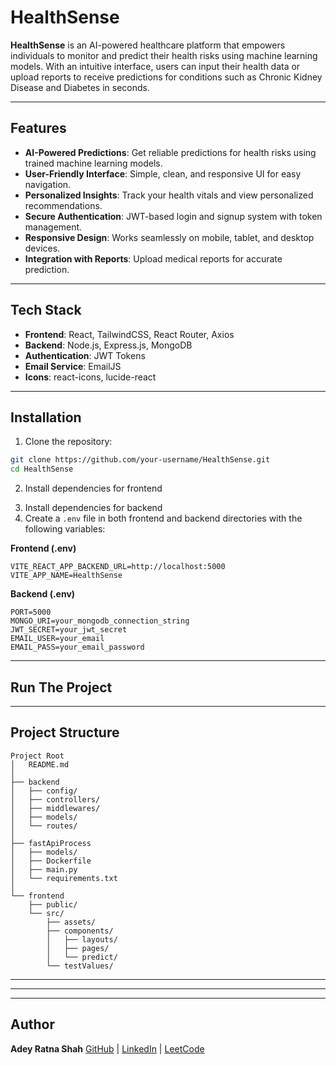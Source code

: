 ﻿# HealthSense

**HealthSense** is an AI-powered healthcare platform that empowers individuals to monitor and predict their health risks using machine learning models. With an intuitive interface, users can input their health data or upload reports to receive predictions for conditions such as Chronic Kidney Disease and Diabetes in seconds.

---

## Features

* **AI-Powered Predictions**: Get reliable predictions for health risks using trained machine learning models.
* **User-Friendly Interface**: Simple, clean, and responsive UI for easy navigation.
* **Personalized Insights**: Track your health vitals and view personalized recommendations.
* **Secure Authentication**: JWT-based login and signup system with token management.
* **Responsive Design**: Works seamlessly on mobile, tablet, and desktop devices.
* **Integration with Reports**: Upload medical reports for accurate prediction.

---

## Tech Stack

* **Frontend**: React, TailwindCSS, React Router, Axios
* **Backend**: Node.js, Express.js, MongoDB
* **Authentication**: JWT Tokens
* **Email Service**: EmailJS
* **Icons**: react-icons, lucide-react

---

## Installation

1. Clone the repository:

```bash
git clone https://github.com/your-username/HealthSense.git
cd HealthSense
```

2. Install dependencies for frontend

3) Install dependencies for backend
4) Create a `.env` file in both frontend and backend directories with the following variables:

**Frontend (.env)**

```env
VITE_REACT_APP_BACKEND_URL=http://localhost:5000
VITE_APP_NAME=HealthSense
```

**Backend (.env)**

```env
PORT=5000
MONGO_URI=your_mongodb_connection_string
JWT_SECRET=your_jwt_secret
EMAIL_USER=your_email
EMAIL_PASS=your_email_password
```

---

## Run The Project 

---

## Project Structure

```
Project Root
│   README.md
│
├── backend
│   ├── config/
│   ├── controllers/
│   ├── middlewares/
│   ├── models/
│   └── routes/
│
├── fastApiProcess
│   ├── models/
│   ├── Dockerfile
│   ├── main.py
│   └── requirements.txt
│
└── frontend
    ├── public/
    └── src/
        ├── assets/
        ├── components/
        │   ├── layouts/
        │   ├── pages/
        │   └── predict/
        └── testValues/

```

---

---

---

## Author

**Adey Ratna Shah**
[GitHub](https://github.com/AdeyRatnaShah) | [LinkedIn](https://www.linkedin.com/in/adey-ratna-shah/) | [LeetCode](https://leetcode.com/u/arshah3f/)

